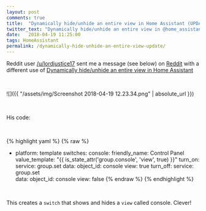 ```yaml
---
layout: post
comments: true
title:  "Dynamically hide/unhide an entire view in Home Assistant (UPDATE)"
twitter_text: "Dynamically hide/unhide an entire view in @home_assistant (UPDATE)"
date:   2018-04-19 11:25:00
tags: HomeAssistant
permalink: /dynamically-hide-unhide-an-entire-view-update/
---
```


Reddit user [/u/lordjustice17](https://www.reddit.com/user/lordjustice17) sent me a message \(see below\) on [Reddit](https://www.reddit.com/r/homeassistant/comments/84rogz/dynamically_hideunhide_an_entire_view_in_home/dxlv4ql/) with a different use of [Dynamically hide/unhide an entire view in Home Assistant](https://bonani.tech/dynamically-hide-unhide-an-entire-view/)

<br />

![]({{ "/assets/img/Screenshot 2018-04-19 12.23.34.png" | absolute_url }})

<br />

His code:

<br />

{% highlight yaml %}
{% raw %}
- platform: template
 switches:
   console:
     friendly_name: Control Panel
     value_template: "{{ is_state_attr('group.console', 'view', true) }}"
     turn_on:
       service: group.set
       data:
         object_id: console
         view: true
     turn_off:
       service: group.set   
       data:
         object_id: console
         view: false
{% endraw %}
{% endhighlight %}

<br />

This creates a `switch` that shows and hides a `view` called console. Clever!
